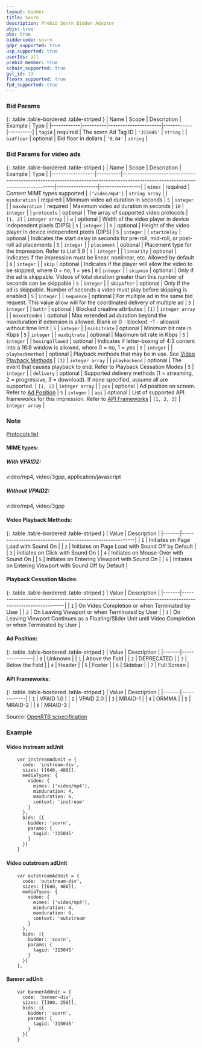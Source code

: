```yaml
---
layout: bidder
title: Sovrn
description: Prebid Sovrn Bidder Adaptor
pbjs: true
pbs: true
biddercode: sovrn
gdpr_supported: true
usp_supported: true
userIds: all
prebid_member: true
schain_supported: true
gvl_id: 13
floors_supported: true
fpd_supported: true
---
```


### Bid Params

{: .table .table-bordered .table-striped }
| Name       | Scope    | Description          | Example    | Type     |
|------------|----------|----------------------|------------|----------|
| `tagid`    | required | The sovrn Ad Tag ID  | `'315045'` | `string` |
| `bidfloor` | optional | Bid floor in dollars | `'0.04'`   | `string` |

### Bid Params for video ads

{: .table .table-bordered .table-striped }
| Name             | Scope    | Description                                                                                                                    | Example         | Type            |
|------------------|----------|--------------------------------------------------------------------------------------------------------------------------------|-----------------|-----------------|
| `mimes`          | required | Content MIME types supported                                                                                                   | `['video/mp4']` | `string array`  |
| `minduration`    | required | Minimum video ad duration in seconds                                                                                           | `5`             | `integer`       |
| `maxduration`    | required | Maximum video ad duration in seconds                                                                                           | `10`            | `integer`       |
| `protocols`      | optional | The array of supported video protocols                                                                                         | `[1, 2]`        | `integer array` |
| `w`              | optional | Width of the video player in device independent pixels (DIPS)                                                                  | `5`             | `integer`       |
| `h`              | optional | Height of the video player in device independent pixels (DIPS)                                                                 | `5`             | `integer`       |
| `startdelay`     | optional | Indicates the start delay in seconds for pre-roll, mid-roll, or post-roll ad placements                                        | `5`             | `integer`       |
| `placement`      | optional | Placement type for the impression. Refer to List 5.9                                                                           | `5`             | `integer`       |
| `linearity`      | optional | Indicates if the impression must be linear, nonlinear, etc. Allowed by default                                                 | `0`             | `integer`       |
| `skip`           | optional | Indicates if the player will allow the video to be skipped, where 0 = no, 1 = yes                                              | `0`             | `integer`       |
| `skipmin`        | optional | Only if the ad is skippable. Videos of total duration greater than this number of seconds can be skippable                     | `5`             | `integer`       |
| `skipafter`      | optional | Only if the ad is skippable. Number of seconds a video must play before skipping is enabled                                    | `5`             | `integer`       |
| `sequence`       | optional | For multiple ad in the same bid request. This value allow will for the coordinated delivery of multiple ad                     | `5`             | `integer`       |
| `battr`          | optional | Blocked creative attributes                                                                                                    | `[1]`           | `integer array` |
| `maxextended`    | optional | Max extended ad duration beyond the maxduration if extension is allowed. Blank or 0 - blocked. -1 - allowed without time limit | `5`             | `integer`       |
| `minbitrate`     | optional | Minimum bit rate in Kbps                                                                                                       | `5`             | `integer`       |
| `maxbitrate`     | optional | Maximum bit rate in Kbps                                                                                                       | `5`             | `integer`       |
| `boxingallowed`  | optional | Indicates if letter-boxing of 4:3 content into a 16:9 window is allowed, where 0 = no, 1 = yes                                 | `5`             | `integer`       |
| `playbackmethod` | optional | Playback methods that may be in use. See [Video Playback Methods](#video-playback-methods)                                     | `[1]`           | `integer array` |
| `playbackend`    | optional | The event that causes playback to end. Refer to Playback Cessation Modes                                                       | `5`             | `integer`       |
| `delivery`       | optional | Supported delivery methods (1 = streaming, 2 = progressive, 3 = download). If none specified, assume all are supported.        | `[1, 2]`        | `integer array` |
| `pos`            | optional | Ad position on screen. Refer to [Ad Position](#ad-position)                                                                    | `5`             | `integer`       |
| `api`            | optional | List of supported API frameworks for this impression. Refer to [API Frameworks](api-frameworks)                                | `[1, 2, 3]`     | `integer array` |
 

### Note

[Protocols list](https://docs.prebid.org/dev-docs/bidders/conversant.html#protocols)

#### MIME types:

##### With VPAID2:  

video/mp4,
video/3gpp,
application/javascript

##### Without VPAID2:

video/mp4,
video/3gpp

#### Video Playback Methods:

{: .table .table-bordered .table-striped }
| Value | Description                                              |
|-------|----------------------------------------------------------|
| `1`   | Initiates on Page Load with Sound On                     |
| `2`   | Initiates on Page Load with Sound Off by Default         |
| `3`   | Initiates on Click with Sound On                         |
| `4`   | Initiates on Mouse-Over with Sound On                    |
| `5`   | Initiates on Entering Viewport with Sound On             |
| `6`   | Initiates on Entering Viewport with Sound Off by Default |

#### Playback Cessation Modes:

{: .table .table-bordered .table-striped }
| Value | Description                                                                                               |
|-------|-----------------------------------------------------------------------------------------------------------|
| `1`   | On Video Completion or when Terminated by User                                                            |
| `2`   | On Leaving Viewport or when Terminated by User                                                            |
| `3`   | On Leaving Viewport Continues as a Floating/Slider Unit until Video Completion or when Terminated by User |

#### Ad Position:

{: .table .table-bordered .table-striped }
| Value | Description    |
|-------|----------------|
| `0`   | Unknown        |
| `1`   | Above the Fold |
| `2`   | DEPRECATED     |
| `3`   | Below the Fold |
| `4`   | Header         |
| `5`   | Footer         |
| `6`   | Sidebar        |
| `7`   | Full Screen    |

#### API Frameworks:

{: .table .table-bordered .table-striped }
| Value | Description |
|-------|-------------|
| `1`   | VPAID 1.0   |
| `2`   | VPAID 2.0   |
| `3`   | MRAID-1     |
| `4`   | ORMMA       |
| `5`   | MRAID-2     |
| `6`   | MRAID-3     |

Source: [OpenRTB scpecification](https://www.iab.com/wp-content/uploads/2016/03/OpenRTB-API-Specification-Version-2-5-FINAL.pdf)

### Example

#### Video instream adUnit

```
    var instreamAdUnit = {
      code: 'instream-div',
      sizes: [[640, 480]],
      mediaTypes: {
        video: {
          mimes: ['video/mp4'],
          minduration: 4,
          maxduration: 6,
          context: 'instream'
        }
      },
      bids: [{
        bidder: 'sovrn',
        params: {
          tagid: '315045'
        }
      }]
    }
```
#### Video outstream adUnit

```
    var outstreamAdUnit = {
      code: 'outstream-div',
      sizes: [[640, 480]],
      mediaTypes: {
        video: {
          mimes: ['video/mp4'],
          minduration: 4,
          maxduration: 6,
          context: 'outstream'
        }
      },
      bids: [{
        bidder: 'sovrn',
        params: {
          tagid: '315045'
        }
      }]
    },
```
#### Banner adUnit

```
    var bannerAdUnit = {
      code: 'banner-div',
      sizes: [[300, 250]],
      bids: [{
        bidder: 'sovrn',
        params: {
          tagid: '315045'
        }
      }]
    }
```
